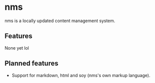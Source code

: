 # nms
nms is a locally updated content management system.

## Features
None yet lol

## Planned features
* Support for markdown, html and soy (nms's own markup language).
